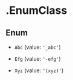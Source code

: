 # .EnumClass

## Enum


* `Abc` (value: `'_abc'`)

* `Efg` (value: `'-efg'`)

* `Xyz` (value: `'(xyz)'`)


